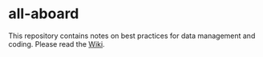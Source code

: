 # all-aboard

This repository contains notes on best practices for data management and coding. Please read the [Wiki](https://github.com/aadityadar/all-aboard/wiki).
